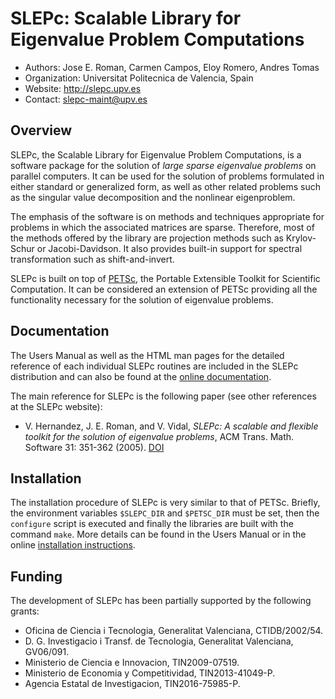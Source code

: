 
SLEPc: Scalable Library for Eigenvalue Problem Computations
===========================================================

- Authors: Jose E. Roman, Carmen Campos, Eloy Romero, Andres Tomas
- Organization: Universitat Politecnica de Valencia, Spain
- Website: http://slepc.upv.es
- Contact: slepc-maint@upv.es


Overview
--------

SLEPc, the Scalable Library for Eigenvalue Problem Computations, is a software
package for  the  solution of *large sparse eigenvalue problems*  on  parallel
computers. It  can be used for the solution of problems formulated  in  either
standard  or  generalized form, as well as other related problems such as  the
singular value decomposition and the nonlinear eigenproblem.

The  emphasis  of the software is on methods and  techniques  appropriate  for
problems in which the  associated matrices are sparse. Therefore, most  of the
methods offered by the library are projection methods such as Krylov-Schur  or
Jacobi-Davidson. It also provides built-in support for spectral transformation
such as shift-and-invert.

SLEPc  is built on top of [PETSc](http://www.mcs.anl.gov/petsc), the  Portable
Extensible  Toolkit  for  Scientific  Computation.  It can  be  considered  an
extension of PETSc providing all the functionality necessary for the  solution
of eigenvalue problems.


Documentation
-------------

The  Users Manual as well as the HTML man pages for the detailed reference  of
each individual SLEPc routines are included in the SLEPc distribution and  can
also be found at the [online documentation](http://slepc.upv.es/documentation).

The  main reference for SLEPc is the following paper (see other references  at
the SLEPc website):

- V. Hernandez, J. E. Roman, and V. Vidal,  *SLEPc:  A  scalable  and flexible
  toolkit for the solution of eigenvalue problems*,  ACM Trans. Math. Software
  31: 351-362 (2005). [DOI](https://doi.org/10.1145%2F1089014.1089019)


Installation
------------

The installation procedure of SLEPc is very similar to that of PETSc. Briefly,
the environment variables `$SLEPC_DIR` and `$PETSC_DIR` must be set, then  the
`configure`  script is executed and finally the libraries are built  with  the
command `make`. More details can be found in the Users Manual or in the online
[installation instructions](http://slepc.upv.es/documentation/instal.htm).


Funding
-------

The development of SLEPc has been partially supported by the following grants:

- Oficina de Ciencia i Tecnologia, Generalitat Valenciana, CTIDB/2002/54.
- D. G. Investigacio i Transf. de Tecnologia, Generalitat Valenciana, GV06/091.
- Ministerio de Ciencia e Innovacion, TIN2009-07519.
- Ministerio de Economia y Competitividad, TIN2013-41049-P.
- Agencia Estatal de Investigacion, TIN2016-75985-P.


